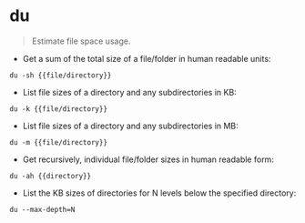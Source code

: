 # du

> Estimate file space usage.

- Get a sum of the total size of a file/folder in human readable units:

`du -sh {{file/directory}}`

- List file sizes of a directory and any subdirectories in KB:

`du -k {{file/directory}}`

- List file sizes of a directory and any subdirectories in MB:

`du -m {{file/directory}}`

- Get recursively, individual file/folder sizes in human readable form:

`du -ah {{directory}}`

- List the KB sizes of directories for N levels below the specified directory:

`du --max-depth=N`
